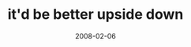 ---
layout: base.njk
title : 'it&#39;d be better upside down' 
view_title : 'it&#39;d be better upside down' 
year : '2008' 
date : '2008-02-06' 
img_file : '/drawing/itdbebetterupsidedown.png' 
html_file : 'itdbebetterupsidedown' 
next_html : 'dontlaughiloveyou.html' 
year_order : '59' 
permalink : "title/{{html_file}}.html"
---